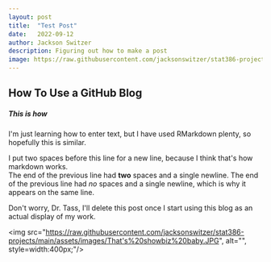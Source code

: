 ```yaml
---
layout: post
title:  "Test Post"
date:   2022-09-12
author: Jackson Switzer
description: Figuring out how to make a post
image: https://raw.githubusercontent.com/jacksonswitzer/stat386-projects/main/assets/images/That's%20showbiz%20baby.JPG
---
```


## How To Use a GitHub Blog

##### This is how

I'm just learning how to enter text, but I have used RMarkdown plenty, so hopefully this is similar.

I put two spaces before this line for a new line, because I think that's how markdown works.  
The end of the previous line had **two** spaces and a single newline.
The end of the previous line had *no* spaces and a single newline, which is why it appears on the same line.

Don't worry, Dr. Tass, I'll delete this post once I start using this blog as an actual display of my work.

<img src="https://raw.githubusercontent.com/jacksonswitzer/stat386-projects/main/assets/images/That's%20showbiz%20baby.JPG", alt="", style=width:400px;"/>
